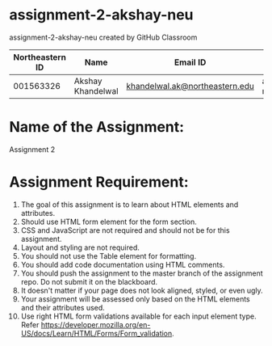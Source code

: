 # assignment-2-akshay-neu
assignment-2-akshay-neu created by GitHub Classroom



| Northeastern ID | Name | Email ID | GitHub ID
| --- | --- | --- | ---
|001563326 | Akshay Khandelwal | khandelwal.ak@northeastern.edu | akshay-neu


# Name of the Assignment:

Assignment 2
 
# Assignment Requirement:
  
1. The goal of this assignment is to learn about HTML elements and attributes.
2. Should use HTML form element for the form section.
3. CSS and JavaScript are not required and should not be for this assignment.
4. Layout and styling are not required.
5. You should not use the Table element for formatting.
6. You should add code documentation using HTML comments.
7. You should push the assignment to the master branch of the assignment repo. Do not submit it on the blackboard.
8. It doesn't matter if your page does not look aligned, styled, or even ugly.
9. Your assignment will be assessed only based on the HTML elements and their attributes used.
10. Use right HTML form validations available for each input element type. Refer https://developer.mozilla.org/en-US/docs/Learn/HTML/Forms/Form_validation.
 

